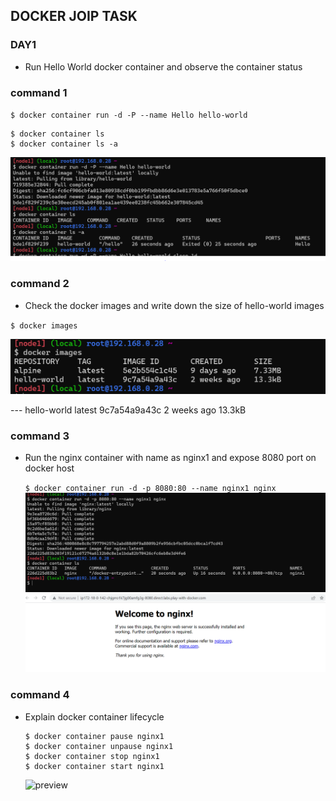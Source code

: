 DOCKER JOIP TASK
----------------
### DAY1
 * Run Hello World docker container and observe the container status
### command 1
`$ docker container run -d -P --name Hello hello-world`
   ```
   $ docker container ls 
   $ docker container ls -a
  ```
   ![refer](/images/1.PNG)

### command 2  
 *  Check the docker images and write down the size of hello-world images

  `$ docker images`

   ![refer](/images/2.PNG)
  
--- hello-world   latest    9c7a54a9a43c   2 weeks ago   13.3kB

### command 3
 * Run the nginx container with name as nginx1 and expose 8080 port on docker host 
   
   `$ docker container run -d -p 8080:80 --name nginx1 nginx`
   ![preview](/images/3.PNG)
   ![preview](/images/4.PNG)

### command 4
 * Explain docker container lifecycle
   ```
   $ docker container pause nginx1
   $ docker container unpause nginx1
   $ docker container stop nginx1
   $ docker container start nginx1
   ````
   ![preview](/images/5.PNG)
   